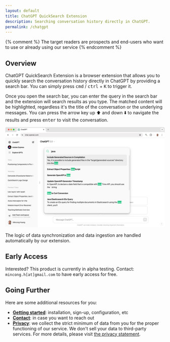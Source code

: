 ```yaml
---
layout: default
title: ChatGPT QuickSearch Extension
description: Searching conversation history directly in ChatGPT.
permalink: /chatgpt
---
```


{% comment %}
The target readers are prospects and end-users who want to use or already using our service
{% endcomment %}

## Overview

ChatGPT QuickSearch Extension is a browser extension that allows you to quickly search the conversation history directly in ChatGPT by providing a search bar. You can simply press <kbd>cmd</kbd> / <kbd>ctrl</kbd> + <kbd>K</kbd> to trigger it.

Once you open the search bar, you can enter the query in the search bar and the extension will search results as you type. The matched content will be highlighted, regardless it's the title of the conversation or the underlying messages. You can press the arrow key up ⬆️ and down ⬇️ to navigate the results and press <kbd>enter</kbd> to visit the conversation.

![highlight results](/assets/2024-04-24-search-bar-results.png)

The logic of data synchronization and data ingestion are handled automatically by our extension.

## Early Access

Interested? This product is currently in alpha testing. Contact: `mincong.h[at]gmail.com` to have early access for free.

## Going Further

Here are some additional resources for you:

* [**Getting started**](/chatgpt/getting-started): installation, sign-up, configuration, etc
* [**Contact**](/chatgpt/contact): in case you want to reach out
* [**Privacy**](/chatgpt/privacy): we collect the strict minimum of data from you for the proper functioning of our service. We don't sell your data to third-party services. For more details, please visit [the privacy statement](/chatgpt/privacy).

